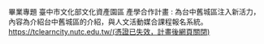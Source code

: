 畢業專題
臺中市文化部文化資產園區 產學合作計畫 : 為台中舊城區注入新活力，內容為介紹台中舊城區的介紹，與人文活動媒合課程報名系統。
https://tclearncity.nutc.edu.tw/(憑證已失效，計畫後網頁關閉)
